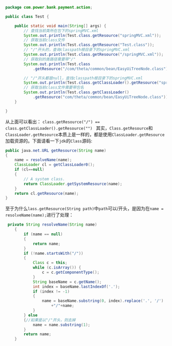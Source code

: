 ```java
package com.power.bank.payment.action;

public class Test {

    public static void main(String[] args) {
        // 查找当前类所在包下的springMVC.xml
        System.out.println(Test.class.getResource("springMVC.xml"));
        // 获取当前class文件
        System.out.println(Test.class.getResource("Test.class"));
        // "/"开头的，查询classpath根目录下的springMVC.xml
        System.out.println(Test.class.getResource("/springMVC.xml"));
        // 获取别的类路径需要带"/"
        System.out.println(Test.class
            .getResource("/com/theta/common/bean/EasyUiTreeNode.class"));

        // "/"开头都是null，查找classpath根目录下的springMVC.xml
        System.out.println(Test.class.getClassLoader().getResource("springMVC.xml"));
        // 获取当前class文件需要带包名
        System.out.println(Test.class.getClassLoader()
            .getResource("com/theta/common/bean/EasyUiTreeNode.class"));
    }

}
```
从上面可以看出：
`class.getResource("/") == class.getClassLoader().getResource("") `
其实，`Class.getResource`和`ClassLoader.getResource`本质上是一样的，都是使用`ClassLoader.getResource`加载资源的。下面请看一下`jdk`的`Class`源码:
```java
public java.net.URL getResource(String name)
{
    name = resolveName(name);
    ClassLoader cl = getClassLoader0();
    if (cl==null)
    {
        // A system class.
        return ClassLoader.getSystemResource(name);
    }
    return cl.getResource(name);
}
```
至于为什么`lass.getResource(String path)`中`path`可以/开头，是因为在`name = resolveName(name);`进行了处理：
```java
 private String resolveName(String name)
    {
        if (name == null)
        {
            return name;
        }
        if (!name.startsWith("/"))
        {
            Class c = this;
            while (c.isArray()) {
                c = c.getComponentType();
            }
            String baseName = c.getName();
            int index = baseName.lastIndexOf('.');
            if (index != -1)
            {
                name = baseName.substring(0, index).replace('.', '/')
                    +"/"+name;
            }
        } else
        {//如果是以"/"开头，则去掉
            name = name.substring(1);
        }
        return name;
    }
```
